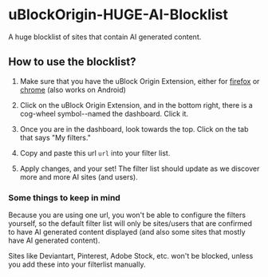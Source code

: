 # uBlockOrigin-HUGE-AI-Blocklist
A huge blocklist of sites that contain AI generated content.



## How to use the blocklist?

1. Make sure that you have the uBlock Origin Extension, either for [firefox](https://addons.mozilla.org/en-US/firefox/addon/ublock-origin/) or [chrome](https://chromewebstore.google.com/detail/ublock-origin/cjpalhdlnbpafiamejdnhcphjbkeiagm) (also works on Android)

2. Click on the uBlock Origin Extension, and in the bottom right, there is a cog-wheel symbol--named the dashboard. Click it.

3. Once you are in the dashboard, look towards the top. Click on the tab that says "My filters."

4. Copy and paste this url ```url``` into your filter list.

5. Apply changes, and your set! The filter list should update as we discover more and more AI sites (and users).

### Some things to keep in mind

Because you are using one url, you won't be able to configure the filters yourself, so the default filter list will only be sites/users that are confirmed to have AI generated content displayed (and also some sites that mostly have AI generated content). 

Sites like Deviantart, Pinterest, Adobe Stock, etc. won't be blocked, unless you add these into your filterlist manually.




